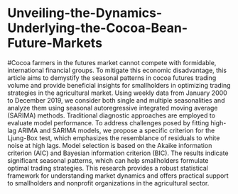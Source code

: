 # Unveiling-the-Dynamics-Underlying-the-Cocoa-Bean-Future-Markets
#Cocoa farmers in the futures market cannot compete with formidable, international financial groups. To mitigate this economic disadvantage, this article aims to demystify the seasonal patterns in cocoa futures trading volume and provide beneficial insights for smallholders in optimizing trading strategies in the agricultural market. Using weekly data from January 2000 to December 2019, we consider both single and multiple seasonalities and analyze them using seasonal autoregressive integrated moving average (SARIMA) methods. Traditional diagnostic approaches are employed to evaluate model performance. To address challenges posed by fitting high-lag ARIMA and SARIMA models, we propose a specific criterion for the Ljung-Box test, which emphasizes the resemblance of residuals to white noise at high lags. Model selection is based on the Akaike information criterion (AIC) and Bayesian information criterion (BIC). The results indicate significant seasonal patterns, which can help smallholders formulate optimal trading strategies. This research provides a robust statistical framework for understanding market dynamics and offers practical support to smallholders and nonprofit organizations in the agricultural sector.
